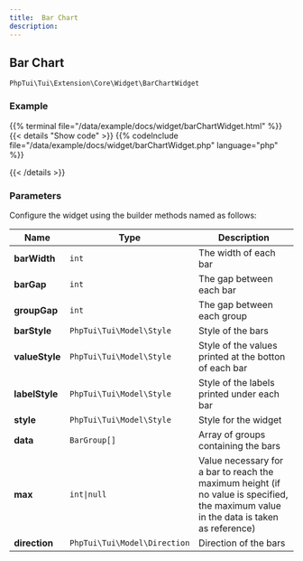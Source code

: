 ```yaml
---
title:  Bar Chart 
description: 
---
```

##  Bar Chart 

`PhpTui\Tui\Extension\Core\Widget\BarChartWidget`




### Example

{{% terminal file="/data/example/docs/widget/barChartWidget.html" %}}
{{< details "Show code"  >}}
{{% codeInclude file="/data/example/docs/widget/barChartWidget.php" language="php" %}}

{{< /details >}}
### Parameters

Configure the widget using the builder methods named as follows:

| Name | Type | Description |
| --- | --- | --- |
| **barWidth** | `int` | The width of each bar |
| **barGap** | `int` | The gap between each bar |
| **groupGap** | `int` | The gap between each group |
| **barStyle** | `PhpTui\Tui\Model\Style` | Style of the bars |
| **valueStyle** | `PhpTui\Tui\Model\Style` | Style of the values printed at the botton of each bar |
| **labelStyle** | `PhpTui\Tui\Model\Style` | Style of the labels printed under each bar |
| **style** | `PhpTui\Tui\Model\Style` | Style for the widget |
| **data** | `BarGroup[]` | Array of groups containing the bars |
| **max** | `int\|null` | Value necessary for a bar to reach the maximum height (if no value is specified, the maximum value in the data is taken as reference) |
| **direction** | `PhpTui\Tui\Model\Direction` | Direction of the bars |